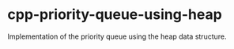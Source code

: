 # cpp-priority-queue-using-heap
Implementation of the priority queue using the heap data structure.
